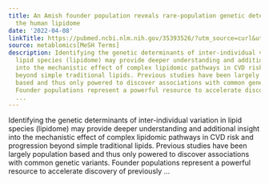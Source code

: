 ```yaml
---
title: An Amish founder population reveals rare-population genetic determinants of
  the human lipidome
date: '2022-04-08'
linkTitle: https://pubmed.ncbi.nlm.nih.gov/35393526/?utm_source=curl&utm_medium=rss&utm_campaign=pubmed-2&utm_content=1Zkrxt7ktlCbHBXEV3v65xxSnkSWNsJ1A6Fq3gBniKhGfIUslK&fc=20210907212339&ff=20220412211152&v=2.17.6
source: metablomics[MeSH Terms]
description: Identifying the genetic determinants of inter-individual variation in
  lipid species (lipidome) may provide deeper understanding and additional insight
  into the mechanistic effect of complex lipidomic pathways in CVD risk and progression
  beyond simple traditional lipids. Previous studies have been largely population
  based and thus only powered to discover associations with common genetic variants.
  Founder populations represent a powerful resource to accelerate discovery of previously
  ...
---
```

Identifying the genetic determinants of inter-individual variation in lipid species (lipidome) may provide deeper understanding and additional insight into the mechanistic effect of complex lipidomic pathways in CVD risk and progression beyond simple traditional lipids. Previous studies have been largely population based and thus only powered to discover associations with common genetic variants. Founder populations represent a powerful resource to accelerate discovery of previously ...